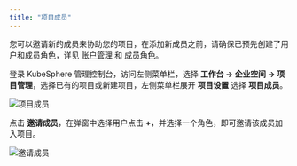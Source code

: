 ```yaml
---
title: "项目成员"
---
```


您可以邀请新的成员来协助您的项目，在添加新成员之前，请确保已预先创建了用户和成员角色，详见 [账户管理](../../platform-management/account) 和 [成员角色](../project-roles)。

登录 KubeSphere 管理控制台，访问左侧菜单栏，选择 **工作台 → 企业空间 → 项目管理**，选择已有的项目或新建项目，左侧菜单栏展开 **项目设置** 选择 **项目成员**。

![项目成员](/ae-project-members.png)

点击 **邀请成员**，在弹窗中选择用户点击 **+**，并选择一个角色，即可邀请该成员加入项目。

![邀请成员](/ae-invite-members.png)

